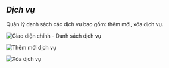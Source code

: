 ## *Dịch vụ*

Quản lý danh sách các dịch vụ bao gồm: thêm mới, xóa dịch vụ.

![](https://imgur.com/xzAU4kK.png "Giao diện chính - Danh sách dịch vụ")

![](https://imgur.com/jiz08yr.png "Thêm mới dịch vụ")

![](https://imgur.com/t8zlDmx.png "Xóa dịch vụ")
